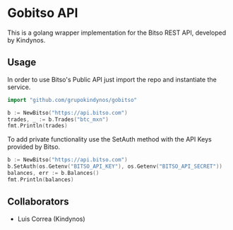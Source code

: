 # Gobitso API

This is a golang wrapper implementation for the Bitso REST API, developed by Kindynos.

## Usage

In order to use Bitso's Public API just import the repo and instantiate the service.
```go
import "github.com/grupokindynos/gobitso"
```

```go
b := NewBitso("https://api.bitso.com")
trades, _ := b.Trades("btc_mxn")
fmt.Println(trades)
```

To add private functionality use the SetAuth method with the API Keys provided by Bitso.
```go
b := NewBitso("https://api.bitso.com")
b.SetAuth(os.Getenv("BITSO_API_KEY"), os.Getenv("BITSO_API_SECRET"))
balances, err := b.Balances()
fmt.Println(balances)
```


## Collaborators
* Luis Correa (Kindynos)